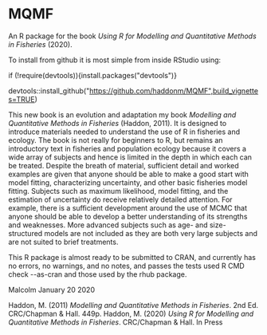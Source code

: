 # MQMF
An R package for the book _Using R for Modelling and Quantitative Methods in Fisheries_ (2020).

To install from github it is most simple from inside RStudio using:

if (!require(devtools)){install.packages("devtools")} 

devtools::install_github("https://github.com/haddonm/MQMF",build_vignettes=TRUE)

This new book is an evolution and adaptation my book _Modelling and Quantitative Methods in Fisheries_ (Haddon, 2011). It is designed to introduce materials needed to understand the use of R in fisheries and ecology. The book is not really for beginners to R, but remains an introductory text in fisheries and population ecology because it covers a wide array of subjects and hence is limited in the depth in which each can be treated. Despite the breath of material, sufficient detail and worked examples are given that anyone should be able to make a good start with model fitting, characterizing uncertainty, and other basic fisheries model fitting. Subjects such as maximum likelihood, model fitting, and the estimation of uncertainty do receive relatively detailed attention. For example, there is a sufficient development around the use of MCMC that anyone should be able to develop a better understanding of its strengths and weaknesses. More advanced subjects such as age- and size-structured models are not included as they are both very large subjects and are not suited to brief treatments. 

This R package is almost ready to be submitted to CRAN, and currently has no errors, no warnings, and no notes, and passes the tests used R CMD check --as-cran and those used by the rhub package.

Malcolm
January 20 2020

Haddon, M. (2011) _Modelling and Quantitative Methods in Fisheries_. 2nd Ed. CRC/Chapman & Hall. 449p.
Haddon, M. (2020) _Using R for Modelling and Quantitative Methods in Fisheries_. CRC/Chapman & Hall. In Press
